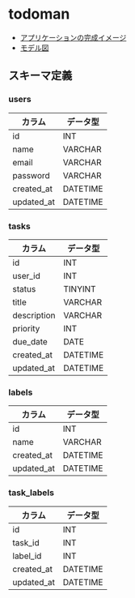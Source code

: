 # todoman

- [アプリケーションの完成イメージ](https://github.com/Fablic/training/blob/f805751a3d26b2f80b8e4d1fcd1befbd2400fa2d/docs/ui_design.png)
- [モデル図](https://github.com/Fablic/training/blob/0d88fcb396dc110865ecef88d3ef4e672aa653b5/docs/data_model.png)


## スキーマ定義

### users

|  カラム  |  データ型  |
|----|----|
|  id  |  INT  |
|  name  | VARCHAR |
|  email  | VARCHAR |
|  password  | VARCHAR |
|  created_at  | DATETIME |
|  updated_at  | DATETIME |

### tasks

|  カラム  |  データ型  |
|----|----|
|  id  |  INT  |
|  user_id  | INT |
|  status  | TINYINT |
|  title  | VARCHAR |
|  description  | VARCHAR |
|  priority  | INT |
|  due_date  | DATE |
|  created_at  | DATETIME |
|  updated_at  | DATETIME |

### labels

|  カラム  |  データ型  |
|----|----|
|  id  |  INT  |
|  name  | VARCHAR |
|  created_at  | DATETIME |
|  updated_at  | DATETIME |

### task_labels

|  カラム  |  データ型  |
|----|----|
|  id  |  INT  |
|  task_id  | INT |
|  label_id  | INT |
|  created_at  | DATETIME |
|  updated_at  | DATETIME |

